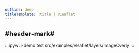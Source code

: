 ```yaml
---
outline: deep
titleTemplate: :title | VLeaflet
---
```


## #header-mark#
:::ipywui-demo test
src/examples/vleaflet/layers/ImageOverly
::: 
